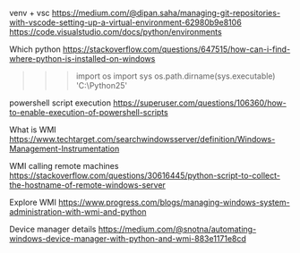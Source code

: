venv + vsc
https://medium.com/@dipan.saha/managing-git-repositories-with-vscode-setting-up-a-virtual-environment-62980b9e8106
https://code.visualstudio.com/docs/python/environments

Which python https://stackoverflow.com/questions/647515/how-can-i-find-where-python-is-installed-on-windows

>>> import os
>>> import sys
>>> os.path.dirname(sys.executable)
'C:\\Python25'

powershell script execution
https://superuser.com/questions/106360/how-to-enable-execution-of-powershell-scripts

What is WMI
https://www.techtarget.com/searchwindowsserver/definition/Windows-Management-Instrumentation

WMI calling remote machines
https://stackoverflow.com/questions/30616445/python-script-to-collect-the-hostname-of-remote-windows-server


Explore WMI
https://www.progress.com/blogs/managing-windows-system-administration-with-wmi-and-python



Device manager details
https://medium.com/@snotna/automating-windows-device-manager-with-python-and-wmi-883e1171e8cd

